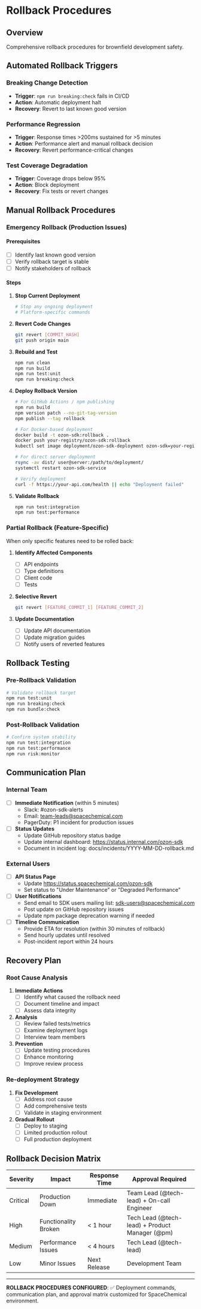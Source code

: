 # Rollback Procedures

## Overview
Comprehensive rollback procedures for brownfield development safety.

## Automated Rollback Triggers

### Breaking Change Detection
- **Trigger**: `npm run breaking:check` fails in CI/CD
- **Action**: Automatic deployment halt
- **Recovery**: Revert to last known good version

### Performance Regression
- **Trigger**: Response times >200ms sustained for >5 minutes  
- **Action**: Performance alert and manual rollback decision
- **Recovery**: Revert performance-critical changes

### Test Coverage Degradation
- **Trigger**: Coverage drops below 95%
- **Action**: Block deployment
- **Recovery**: Fix tests or revert changes

## Manual Rollback Procedures

### Emergency Rollback (Production Issues)

#### Prerequisites
- [ ] Identify last known good version
- [ ] Verify rollback target is stable
- [ ] Notify stakeholders of rollback

#### Steps
1. **Stop Current Deployment**
   ```bash
   # Stop any ongoing deployment
   # Platform-specific commands
   ```

2. **Revert Code Changes**
   ```bash
   git revert [COMMIT_HASH]
   git push origin main
   ```

3. **Rebuild and Test**
   ```bash
   npm run clean
   npm run build
   npm run test:unit
   npm run breaking:check
   ```

4. **Deploy Rollback Version**
   ```bash
   # For GitHub Actions / npm publishing
   npm run build
   npm version patch --no-git-tag-version
   npm publish --tag rollback
   
   # For Docker-based deployment
   docker build -t ozon-sdk:rollback .
   docker push your-registry/ozon-sdk:rollback
   kubectl set image deployment/ozon-sdk-deployment ozon-sdk=your-registry/ozon-sdk:rollback
   
   # For direct server deployment
   rsync -av dist/ user@server:/path/to/deployment/
   systemctl restart ozon-sdk-service
   
   # Verify deployment
   curl -f https://your-api.com/health || echo "Deployment failed"
   ```

5. **Validate Rollback**
   ```bash
   npm run test:integration
   npm run test:performance
   ```

### Partial Rollback (Feature-Specific)

When only specific features need to be rolled back:

1. **Identify Affected Components**
   - [ ] API endpoints
   - [ ] Type definitions  
   - [ ] Client code
   - [ ] Tests

2. **Selective Revert**
   ```bash
   git revert [FEATURE_COMMIT_1] [FEATURE_COMMIT_2]
   ```

3. **Update Documentation**
   - [ ] Update API documentation
   - [ ] Update migration guides
   - [ ] Notify users of reverted features

## Rollback Testing

### Pre-Rollback Validation
```bash
# Validate rollback target
npm run test:unit
npm run breaking:check
npm run bundle:check
```

### Post-Rollback Validation
```bash
# Confirm system stability
npm run test:integration
npm run test:performance
npm run risk:monitor
```

## Communication Plan

### Internal Team
- [ ] **Immediate Notification** (within 5 minutes)
  - Slack: #ozon-sdk-alerts
  - Email: team-leads@spacechemical.com
  - PagerDuty: P1 incident for production issues
- [ ] **Status Updates** 
  - Update GitHub repository status badge
  - Update internal dashboard: https://status.internal.com/ozon-sdk
  - Document in incident log: docs/incidents/YYYY-MM-DD-rollback.md

### External Users
- [ ] **API Status Page**
  - Update https://status.spacechemical.com/ozon-sdk
  - Set status to "Under Maintenance" or "Degraded Performance"
- [ ] **User Notifications**
  - Send email to SDK users mailing list: sdk-users@spacechemical.com
  - Post update on GitHub repository issues
  - Update npm package deprecation warning if needed
- [ ] **Timeline Communication**
  - Provide ETA for resolution (within 30 minutes of rollback)
  - Send hourly updates until resolved
  - Post-incident report within 24 hours

## Recovery Plan

### Root Cause Analysis
1. **Immediate Actions**
   - [ ] Identify what caused the rollback need
   - [ ] Document timeline and impact
   - [ ] Assess data integrity

2. **Analysis**
   - [ ] Review failed tests/metrics
   - [ ] Examine deployment logs
   - [ ] Interview team members

3. **Prevention**
   - [ ] Update testing procedures
   - [ ] Enhance monitoring
   - [ ] Improve review process

### Re-deployment Strategy
1. **Fix Development**
   - [ ] Address root cause
   - [ ] Add comprehensive tests
   - [ ] Validate in staging environment

2. **Gradual Rollout**
   - [ ] Deploy to staging
   - [ ] Limited production rollout
   - [ ] Full production deployment

## Rollback Decision Matrix

| Severity | Impact | Response Time | Approval Required |
|----------|--------|---------------|-------------------|
| Critical | Production Down | Immediate | Team Lead (@tech-lead) + On-call Engineer |
| High | Functionality Broken | < 1 hour | Tech Lead (@tech-lead) + Product Manager (@pm) |
| Medium | Performance Issues | < 4 hours | Tech Lead (@tech-lead) |
| Low | Minor Issues | Next Release | Development Team |

---
**ROLLBACK PROCEDURES CONFIGURED**: ✅ Deployment commands, communication plan, and approval matrix customized for SpaceChemical environment.